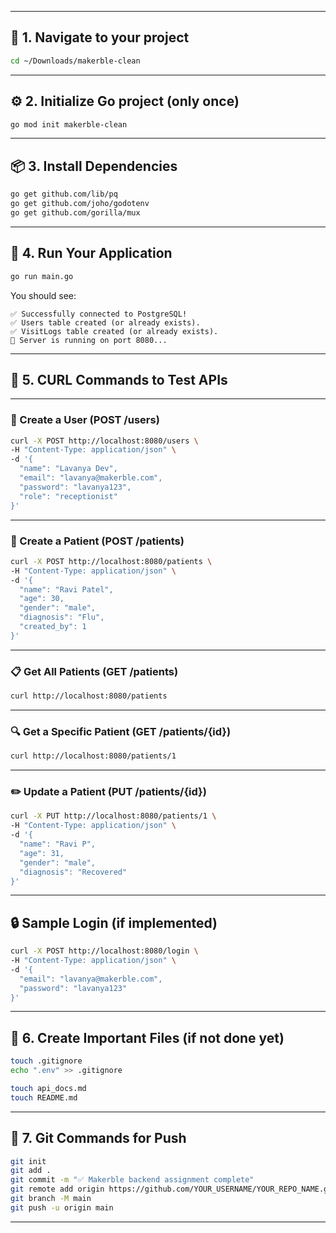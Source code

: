 
---

## 📁 1. Navigate to your project

```bash
cd ~/Downloads/makerble-clean
```

---

## ⚙️ 2. Initialize Go project (only once)

```bash
go mod init makerble-clean
```

---

## 📦 3. Install Dependencies

```bash
go get github.com/lib/pq
go get github.com/joho/godotenv
go get github.com/gorilla/mux
```

---

## 🚀 4. Run Your Application

```bash
go run main.go
```

You should see:

```
✅ Successfully connected to PostgreSQL!
✅ Users table created (or already exists).
✅ VisitLogs table created (or already exists).
🚀 Server is running on port 8080...
```

---

## 🧪 5. CURL Commands to Test APIs

---

### 👤 Create a User (POST /users)

```bash
curl -X POST http://localhost:8080/users \
-H "Content-Type: application/json" \
-d '{
  "name": "Lavanya Dev",
  "email": "lavanya@makerble.com",
  "password": "lavanya123",
  "role": "receptionist"
}'
```

---

### 🏥 Create a Patient (POST /patients)

```bash
curl -X POST http://localhost:8080/patients \
-H "Content-Type: application/json" \
-d '{
  "name": "Ravi Patel",
  "age": 30,
  "gender": "male",
  "diagnosis": "Flu",
  "created_by": 1
}'
```

---

### 📋 Get All Patients (GET /patients)

```bash
curl http://localhost:8080/patients
```

---

### 🔍 Get a Specific Patient (GET /patients/{id})

```bash
curl http://localhost:8080/patients/1
```

---

### ✏️ Update a Patient (PUT /patients/{id})

```bash
curl -X PUT http://localhost:8080/patients/1 \
-H "Content-Type: application/json" \
-d '{
  "name": "Ravi P",
  "age": 31,
  "gender": "male",
  "diagnosis": "Recovered"
}'
```

---

## 🔒 Sample Login (if implemented)

```bash
curl -X POST http://localhost:8080/login \
-H "Content-Type: application/json" \
-d '{
  "email": "lavanya@makerble.com",
  "password": "lavanya123"
}'
```

---

## 📄 6. Create Important Files (if not done yet)

```bash
touch .gitignore
echo ".env" >> .gitignore

touch api_docs.md
touch README.md
```

---

## 🔁 7. Git Commands for Push

```bash
git init
git add .
git commit -m "✅ Makerble backend assignment complete"
git remote add origin https://github.com/YOUR_USERNAME/YOUR_REPO_NAME.git
git branch -M main
git push -u origin main
```

---




